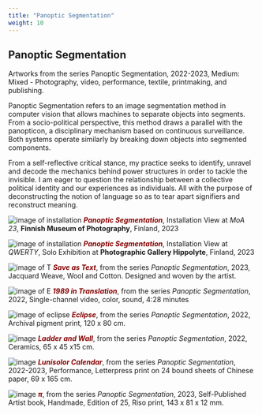 ```yaml
---
title: "Panoptic Segmentation"
weight: 10
---
```


## Panoptic Segmentation

Artworks from the series Panoptic Segmentation, 2022-2023, Medium: Mixed - Photography, video, performance, textile, printmaking, and publishing. 

Panoptic Segmentation refers to an image segmentation method in computer vision that allows machines to separate objects into segments. From a socio-political perspective, this method draws a parallel with the panopticon, a disciplinary mechanism based on continuous surveillance. Both systems operate similarly by breaking down objects into segmented components.

From a self-reflective critical stance, my practice seeks to identify, unravel and decode the mechanics behind power structures in order to tackle the invisible. I am eager to question the relationship between a collective political identity and our experiences as individuals. All with the purpose of deconstructing the notion of language so as to tear apart signifiers and reconstruct meaning.



![image of installation](/images/moa23_install.jpg)
***<span style="color: #850000;">Panoptic Segmentation</span>***, Installation View at *MoA 23*, **Finnish Museum of Photography**, Finland, 2023

![image of installation](/images/Hippolyte/hippolyte-23.jpg)
***<span style="color: #850000;">Panoptic Segmentation</span>***, Installation View at *QWERTY*, Solo Exhibition at **Photographic Gallery Hippolyte**, Finland, 2023



![image of T](/images/Hippolyte/hippolyte-saveastext.jpg)
***<span style="color: #850000;">Save as Text</span>***, from the series *Panoptic Segmentation*,  2023, Jacquard Weave, Wool and Cotton. Designed and woven by the artist.




![image of E](/images/QWERTY/W/1989-1.png)
***<span style="color: #850000;">1989 in Translation</span>***, from the series *Panoptic Segmentation*, 2022, Single-channel video, color, sound, 4:28 minutes


![image of eclipse](/images/frontpage/eclipse.jpg )
***<span style="color: #850000;">Eclipse</span>***,
from the series *Panoptic Segmentation*, 2022, Archival pigment print, 120 x 80 cm.  



![image](/images/frontpage/ladder-3.jpg)
***<span style="color: #850000;">Ladder and Wall</span>***, from the series *Panoptic Segmentation*, 2022, Ceramics, 65 x 45 x15 cm.


![image](/images/frontpage/calendar-install.JPG)
***<span style="color: #850000;">Lunisolor Calendar</span>***,  from the series *Panoptic Segmentation*,  2022-2023, Performance, Letterpress print on 24 bound sheets of Chinese paper, 69 x 165 cm.


![image](/images/frontpage/flipbook.jpg)
***<span style="color: #850000;">π</span>***, from the series *Panoptic Segmentation*, 2023, Self-Published Artist book, Handmade, Edition of 25, Riso print, 143 x 81 x 12 mm.





